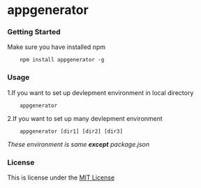 # appgenerator

###  Getting Started

Make sure you have installed npm

        npm install appgenerator -g 

### Usage

1.If you want to set up devlepment environment in local directory

        appgenerator
2.If you want to set up many devlepment environment 
    
        appgenerator [dir1] [dir2] [dir3]
*These environment is same **except** package.json*



### License

This is license under the [MIT License](https://mit-license.org/)
